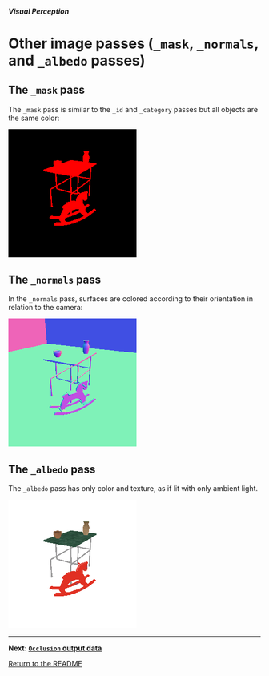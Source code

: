 ##### Visual Perception

# Other image passes (`_mask`, `_normals`, and `_albedo` passes)

## The `_mask` pass

The `_mask` pass is similar to the `_id` and `_category` passes but all objects are the same color:

![](images/mask_0000.png)

## The `_normals` pass

In the `_normals` pass, surfaces are colored according to their orientation in relation to the camera:

![](images/normals_0000.png)

## The `_albedo` pass

The `_albedo` pass has only color and texture, as if lit with only ambient light.

![](images/albedo_0000.png)

***

**Next: [`Occlusion` output data](occlusion.md)**

[Return to the README](../../../README.md)

